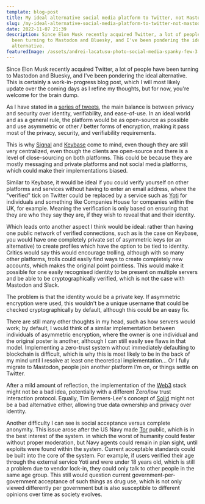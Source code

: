 ```yaml
---
template: blog-post
title: My ideal alternative social media platform to Twitter, not Mastodon
slug: /my-ideal-alternative-social-media-platform-to-twitter-not-mastodon
date: 2022-11-07 21:39
description: Since Elon Musk recently acquired Twitter, a lot of people have
  been turning to Mastodon and Bluesky, and I've been pondering the ideal
  alternative.
featuredImage: /assets/andrei-lacatusu-photo-social-media-spanky-few-3.jpg
---
```

Since Elon Musk recently acquired Twitter, a lot of people have been turning to Mastodon and Bluesky, and I've been pondering the ideal alternative. This is certainly a work-in-progress blog post, which I will most likely update over the coming days as I refine my thoughts, but for now, you're welcome for the brain dump.

As I have stated in a [series of tweets](https://twitter.com/Sean12697/status/1588973206979121152), the main balance is between privacy and security over identity, verifiability, and ease-of-use. In an ideal world and as a general rule, the platform would be as open-source as possible and use asymmetric or other / better forms of encryption, making it pass most of the privacy, security, and verifiability requirements.

This is why [Signal](https://signal.org/en/) and [Keybase](https://keybase.io/) come to mind, even though they are still very centralized, even though the clients are open-source and there is a level of close-sourcing on both platforms. This could be because they are mostly messaging and private platforms and not social media platforms, which could make their implementations biased.

Similar to Keybase, it would be ideal if you could verify yourself on other platforms and services without having to enter an email address, where the "verified" tick on Twitter could be replaced by a service such as [Yoti](https://www.yoti.com/) for individuals and something like Companies House for companies within the UK, for example. Meaning the verification is only based on ensuring that they are who they say they are, if they wish to reveal that and their identity.

Which leads onto another aspect I think would be ideal: rather than having one public network of verified connections, such as is the case on Keybase, you would have one completely private set of asymmetric keys (or an alternative) to create profiles which have the option to be tied to identity. Critics would say this would encourage trolling, although with so many other platforms, trolls could easily find ways to create completely new accounts, which makes the original point pointless. This would make it possible for one easily recognised identity to be present on multiple servers and be able to be cryptographically verified, which is not the case with Mastodon and Slack.

The problem is that the identity would be a private key. If asymmetric encryption were used, this wouldn't be a unique username that could be checked cryptographically by default, although this could be an easy fix.

There are still many other thoughts in my head, such as how servers would work; by default, I would think of a similar implementation between individuals of asymmetric encryption, where the owner is one individual and the original poster is another, although I can still easily see flaws in that model. Implementing a zero-trust system without immediately defaulting to blockchain is difficult, which is why this is most likely to be in the back of my mind until I resolve at least one theoretical implementation... Or I fully migrate to Mastodon, people join another platform I'm on, or things settle on Twitter.

After a mild amount of reflection, the implementation of the [Web3](https://web3.foundation/) stack might not be a bad idea, potentially with a different Zero/low trust interaction protocol. Equally, Tim Berners-Lee's concept of [Solid](https://solid.mit.edu/) might not be a bad alternative either, allowing true data ownership and privacy over identity. 

Another difficulty I can see is social acceptance versus complete anonymity. This issue arose after the US Navy made [Tor](https://www.torproject.org/about/history/) public, which is in the best interest of the system. in which the worst of humanity could fester without proper moderation, but Navy agents could remain in plan sight, until exploits were found within the system. Current acceptable standards could be built into the core of the system. For example, if users verified their age through the external service Yoti and were under 18 years old, which is still a problem due to vendor lock-in, they could only talk to other people in the same age group. This still would question current government-per-government acceptance of such things as drug use, which is not only viewed differently per government but is also susceptible to different opinions over time as society evolves.